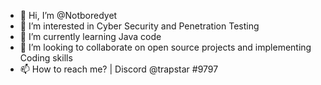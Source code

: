- 👋 Hi, I’m @Notboredyet
- 👀 I’m interested in Cyber Security and Penetration Testing
- 🌱 I’m currently learning Java code
- 💞️ I’m looking to collaborate on open source projects and implementing Coding skills
- 📫 How to reach me? | Discord @trapstar #9797

<!---
Notboredyet/Notboredyet is a ✨ special ✨ repository because its `README.md` (this file) appears on your GitHub profile.
You can click the Preview link to take a look at your changes.
--->
